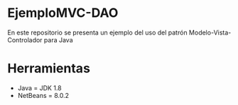 # EjemploMVC-DAO

En este repositorio se presenta un ejemplo del uso del patrón Modelo-Vista-Controlador para Java

# Herramientas

* Java = JDK 1.8
* NetBeans = 8.0.2